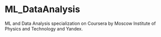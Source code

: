 # ML_DataAnalysis
ML and Data Analysis specialization on Coursera by Moscow Institute of Physics and Technology and Yandex. 
